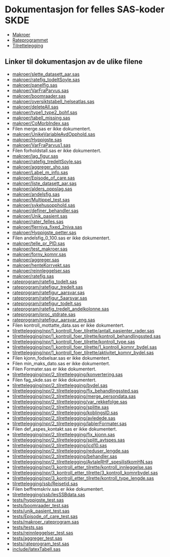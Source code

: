 # Dokumentasjon for felles SAS-koder SKDE

- [Makroer](makroer_doc)
- [Rateprogrammet](rateprogram_doc)
- [Tilrettelegging](tilrettelegging_doc)


## Linker til dokumentasjon av de ulike filene

- [makroer/slette_datasett_aar.sas](slette_datasett_aar)
- [makroer/ratefig_todeltSoyle.sas](ratefig_todeltSoyle)
- [makroer/panelfig.sas](panelfig)
- [makroer/VarFraParvus.sas](VarFraParvus)
- [makroer/boomraader.sas](boomraader)
- [makroer/oversiktstabell_helseatlas.sas](oversiktstabell_helseatlas)
- [makroer/deleteAll.sas](deleteAll)
- [makroer/type1_type2_bohf.sas](type1_type2_bohf)
- [makroer/tabell_missing.sas](tabell_missing)
- [makroer/CoMorbIndex.sas](CoMorbIndex)
- Filen merge.sas er ikke dokumentert.
- [makroer/UnikeVariableAvdOpphold.sas](UnikeVariableAvdOpphold)
- [makroer/Hyppigste.sas](Hyppigste)
- [makroer/VarFraParvus1.sas](VarFraParvus1)
- Filen forholdstall.sas er ikke dokumentert.
- [makroer/lag_figur.sas](lag_figur)
- [makroer/ratefig_tredeltSoyle.sas](ratefig_tredeltSoyle)
- [makroer/aggreger_sho.sas](aggreger_sho)
- [makroer/Label_m_info.sas](Label_m_info)
- [makroer/Episode_of_care.sas](Episode_of_care)
- [makroer/liste_datasett_aar.sas](liste_datasett_aar)
- [makroer/alders_oppslag.sas](alders_oppslag)
- [makroer/andelsfig.sas](andelsfig)
- [makroer/Multippel_test.sas](Multippel_test)
- [makroer/sykehusopphold.sas](sykehusopphold)
- [makroer/definer_behandler.sas](definer_behandler)
- [makroer/Unik_pasient.sas](Unik_pasient)
- [makroer/rater_felles.sas](rater_felles)
- [makroer/flerniva_fixed_2niva.sas](flerniva_fixed_2niva)
- [makroer/Hyppigste_petter.sas](Hyppigste_petter)
- Filen andelsfig_0_100.sas er ikke dokumentert.
- [makroer/telle_pr_PID.sas](telle_pr_PID)
- [makroer/test_makroer.sas](test_makroer)
- [makroer/forny_komnr.sas](forny_komnr)
- [makroer/aggreger.sas](aggreger)
- [makroer/henteKorrvekt.sas](henteKorrvekt)
- [makroer/reinnleggelser.sas](reinnleggelser)
- [makroer/ratefig.sas](ratefig)
- [rateprogram/ratefig_todelt.sas](ratefig_todelt)
- [rateprogram/ratefigur_tredelt.sas](ratefigur_tredelt)
- [rateprogram/ratefigur_aarsvar.sas](ratefigur_aarsvar)
- [rateprogram/ratefigur_5aarsvar.sas](ratefigur_5aarsvar)
- [rateprogram/ratefigur_todelt.sas](ratefigur_todelt)
- [rateprogram/ratefig_tredelt_andelkolonne.sas](ratefig_tredelt_andelkolonne)
- [rateprogram/proc_stdrate.sas](proc_stdrate)
- [rateprogram/ratefigur_aarsvar_eng.sas](ratefigur_aarsvar_eng)
- Filen kontroll_mottatte_data.sas er ikke dokumentert.
- [tilrettelegging/npr/1_kontroll_foer_tilrette/antall_pasienter_rader.sas](antall_pasienter_rader)
- [tilrettelegging/npr/1_kontroll_foer_tilrette/kontroll_behandlingssted.sas](kontroll_behandlingssted)
- [tilrettelegging/npr/1_kontroll_foer_tilrette/kontroll_type.sas](kontroll_type)
- [tilrettelegging/npr/1_kontroll_foer_tilrette/1_kontroll_komnr_bydel.sas](1_kontroll_komnr_bydel)
- [tilrettelegging/npr/1_kontroll_foer_tilrette/aktivitet_komnr_bydel.sas](aktivitet_komnr_bydel)
- Filen kjonn_fodselsar.sas er ikke dokumentert.
- Filen min_maks_dato.sas er ikke dokumentert.
- Filen Formater.sas er ikke dokumentert.
- [tilrettelegging/npr/2_tilrettelegging/konvertering.sas](konvertering)
- Filen fag_skde.sas er ikke dokumentert.
- [tilrettelegging/npr/2_tilrettelegging/bydel.sas](bydel)
- [tilrettelegging/npr/2_tilrettelegging/fix_behandlingssted.sas](fix_behandlingssted)
- [tilrettelegging/npr/2_tilrettelegging/merge_persondata.sas](merge_persondata)
- [tilrettelegging/npr/2_tilrettelegging/var_rekkefolge.sas](var_rekkefolge)
- [tilrettelegging/npr/2_tilrettelegging/splitte.sas](splitte)
- [tilrettelegging/npr/2_tilrettelegging/koblingsID.sas](koblingsID)
- [tilrettelegging/npr/2_tilrettelegging/avledede.sas](avledede)
- [tilrettelegging/npr/2_tilrettelegging/lablerFormater.sas](lablerFormater)
- Filen def_aspes_kontakt.sas er ikke dokumentert.
- [tilrettelegging/npr/2_tilrettelegging/fix_kjonn.sas](fix_kjonn)
- [tilrettelegging/npr/2_tilrettelegging/splitt_avtspes.sas](splitt_avtspes)
- [tilrettelegging/npr/2_tilrettelegging/icd10.sas](icd10)
- [tilrettelegging/npr/2_tilrettelegging/reduser_lengde.sas](reduser_lengde)
- [tilrettelegging/npr/2_tilrettelegging/behandler.sas](behandler)
- [tilrettelegging/npr/2_tilrettelegging/AvtaleRHF_spesilistkomHN.sas](AvtaleRHF_spesilistkomHN)
- [tilrettelegging/npr/3_kontroll_etter_tilrette/kontroll_innleggelse.sas](kontroll_innleggelse)
- [tilrettelegging/npr/3_kontroll_etter_tilrette/3_kontroll_komnrbydel.sas](3_kontroll_komnrbydel)
- [tilrettelegging/npr/3_kontroll_etter_tilrette/kontroll_type_lengde.sas](kontroll_type_lengde)
- [tilrettelegging/ssb/Reisetid.sas](Reisetid)
- Filen beffremskriv.sas er ikke dokumentert.
- [tilrettelegging/ssb/lesSSBdata.sas](lesSSBdata)
- [tests/hyppigste_test.sas](hyppigste_test)
- [tests/boomraader_test.sas](boomraader_test)
- [tests/unik_pasient_test.sas](unik_pasient_test)
- [tests/Episode_of_care_test.sas](Episode_of_care_test)
- [tests/makroer_rateprogram.sas](makroer_rateprogram)
- [tests/tests.sas](tests)
- [tests/reinnleggelser_test.sas](reinnleggelser_test)
- [tests/aggreger_test.sas](aggreger_test)
- [tests/rateprogram_test.sas](rateprogram_test)
- [include/latexTabell.sas](latexTabell)
